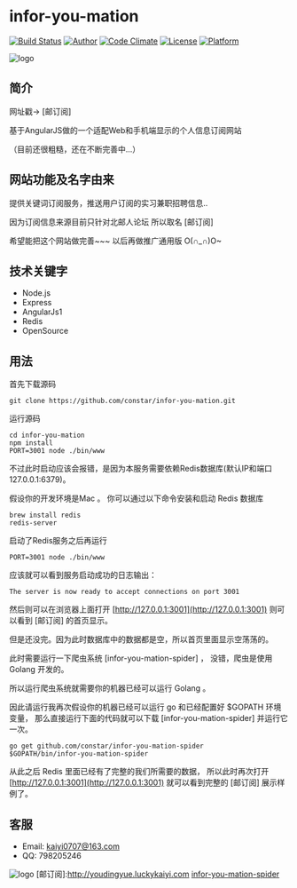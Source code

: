 # infor-you-mation

[![Build Status](https://travis-ci.org/constar/infor-you-mation.png?branch=master)](https://travis-ci.org/constar/infor-you-mation)
[![Author](https://img.shields.io/badge/author-@constar-blue.svg?style=flat)](https://github.com/constar) 
[![Code Climate](https://codeclimate.com/github/constar/infor-you-mation/badges/gpa.svg)](https://codeclimate.com/github/constar/infor-you-mation)
[![License](https://img.shields.io/badge/license-MIT-yellow.svg?style=flat)](http://constar.mit-license.org)
[![Platform](https://img.shields.io/badge/platform-Linux,%20OS%20X,%20Windows-green.svg?style=flat)](https://github.com/constar/infor-you-mation)

![logo](http://7xloce.com1.z0.glb.clouddn.com/udylogo.png)

## 简介

网址戳→ [邮订阅]

基于AngularJS做的一个适配Web和手机端显示的个人信息订阅网站

（目前还很粗糙，还在不断完善中...）

## 网站功能及名字由来  

提供关键词订阅服务，推送用户订阅的实习兼职招聘信息..

因为订阅信息来源目前只针对北邮人论坛 
所以取名 [邮订阅]  

希望能把这个网站做完善~~~
以后再做推广通用版 O(∩\_∩)O~

## 技术关键字

+ Node.js
+ Express
+ AngularJs1
+ Redis
+ OpenSource

## 用法

首先下载源码

```
git clone https://github.com/constar/infor-you-mation.git
```

运行源码

```
cd infor-you-mation
npm install
PORT=3001 node ./bin/www
```

不过此时启动应该会报错，是因为本服务需要依赖Redis数据库(默认IP和端口 127.0.0.1:6379)。

假设你的开发环境是Mac 。
你可以通过以下命令安装和启动 Redis 数据库

```
brew install redis
redis-server
```

启动了Redis服务之后再运行 

```
PORT=3001 node ./bin/www
```

应该就可以看到服务启动成功的日志输出：

```
The server is now ready to accept connections on port 3001
```

然后则可以在浏览器上面打开 [http://127.0.0.1:3001](http://127.0.0.1:3001) 则可以看到 [邮订阅] 的首页显示。

但是还没完。因为此时数据库中的数据都是空，所以首页里面显示空荡荡的。

此时需要运行一下爬虫系统 [infor-you-mation-spider] ，
没错，爬虫是使用 Golang 开发的。

所以运行爬虫系统就需要你的机器已经可以运行 Golang 。

因此请运行我再次假设你的机器已经可以运行 go 和已经配置好 $GOPATH 环境变量，
那么直接运行下面的代码就可以下载 [infor-you-mation-spider] 并运行它一次。

```
go get github.com/constar/infor-you-mation-spider
$GOPATH/bin/infor-you-mation-spider
```

从此之后 Redis 里面已经有了完整的我们所需要的数据，
所以此时再次打开 [http://127.0.0.1:3001](http://127.0.0.1:3001) 
就可以看到完整的 [邮订阅] 展示样例了。

## 客服

+ Email: kaiyi0707@163.com
+ QQ: 798205246

![logo](http://7xloce.com1.z0.glb.clouddn.com/logo.png)
[邮订阅]:http://youdingyue.luckykaiyi.com
[infor-you-mation-spider](https://github.com/constar/infor-you-mation-spider)
